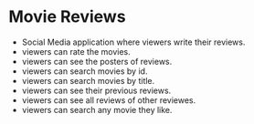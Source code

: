 # Movie Reviews
- Social Media application where viewers write their reviews.
- viewers can rate the movies.
- viewers can see the posters of reviews.
- viewers can search movies by id.
- viewers can search movies by title.
- viewers can see their previous reviews.
- viewers can see all reviews of other reviewes.
- viewers can search any movie they like.
